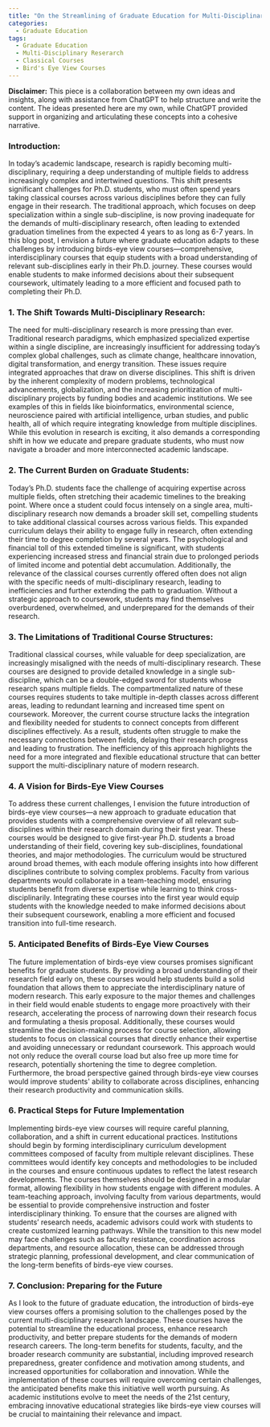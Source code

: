 ```yaml
---
title: "On the Streamlining of Graduate Education for Multi-Disciplinary Research: A New Approach to Complement Classical Courses"
categories:
  - Graduate Education
tags:
  - Graduate Education
  - Multi-Disciplinary Reserarch
  - Classical Courses
  - Bird's Eye View Courses
---
```


**Disclaimer:** This piece is a collaboration between my own ideas and insights, along with assistance from ChatGPT to help structure and write the content. The ideas presented here are my own, while ChatGPT provided support in organizing and articulating these concepts into a cohesive narrative. 
 
### **Introduction:** 

In today’s academic landscape, research is rapidly becoming multi-disciplinary, requiring a deep understanding of multiple fields to address increasingly complex and intertwined questions. This shift presents significant challenges for Ph.D. students, who must often spend years taking classical courses across various disciplines before they can fully engage in their research. The traditional approach, which focuses on deep specialization within a single sub-discipline, is now proving inadequate for the demands of multi-disciplinary research, often leading to extended graduation timelines from the expected 4 years to as long as 6-7 years. In this blog post, I envision a future where graduate education adapts to these challenges by introducing birds-eye view courses—comprehensive, interdisciplinary courses that equip students with a broad understanding of relevant sub-disciplines early in their Ph.D. journey. These courses would enable students to make informed decisions about their subsequent coursework, ultimately leading to a more efficient and focused path to completing their Ph.D. 

### **1. The Shift Towards Multi-Disciplinary Research:** 

The need for multi-disciplinary research is more pressing than ever. Traditional research paradigms, which emphasized specialized expertise within a single discipline, are increasingly insufficient for addressing today’s complex global challenges, such as climate change, healthcare innovation, digital transformation, and energy transition. These issues require integrated approaches that draw on diverse disciplines. This shift is driven by the inherent complexity of modern problems, technological advancements, globalization, and the increasing prioritization of multi-disciplinary projects by funding bodies and academic institutions. We see examples of this in fields like bioinformatics, environmental science, neuroscience paired with artificial intelligence, urban studies, and public health, all of which require integrating knowledge from multiple disciplines. While this evolution in research is exciting, it also demands a corresponding shift in how we educate and prepare graduate students, who must now navigate a broader and more interconnected academic landscape. 

### **2. The Current Burden on Graduate Students:** 

Today’s Ph.D. students face the challenge of acquiring expertise across multiple fields, often stretching their academic timelines to the breaking point. Where once a student could focus intensely on a single area, multi-disciplinary research now demands a broader skill set, compelling students to take additional classical courses across various fields. This expanded curriculum delays their ability to engage fully in research, often extending their time to degree completion by several years. The psychological and financial toll of this extended timeline is significant, with students experiencing increased stress and financial strain due to prolonged periods of limited income and potential debt accumulation. Additionally, the relevance of the classical courses currently offered often does not align with the specific needs of multi-disciplinary research, leading to inefficiencies and further extending the path to graduation. Without a strategic approach to coursework, students may find themselves overburdened, overwhelmed, and underprepared for the demands of their research. 

### **3. The Limitations of Traditional Course Structures:** 

Traditional classical courses, while valuable for deep specialization, are increasingly misaligned with the needs of multi-disciplinary research. These courses are designed to provide detailed knowledge in a single sub-discipline, which can be a double-edged sword for students whose research spans multiple fields. The compartmentalized nature of these courses requires students to take multiple in-depth classes across different areas, leading to redundant learning and increased time spent on coursework. Moreover, the current course structure lacks the integration and flexibility needed for students to connect concepts from different disciplines effectively. As a result, students often struggle to make the necessary connections between fields, delaying their research progress and leading to frustration. The inefficiency of this approach highlights the need for a more integrated and flexible educational structure that can better support the multi-disciplinary nature of modern research. 

### **4. A Vision for Birds-Eye View Courses** 

To address these current challenges, I envision the future introduction of birds-eye view courses—a new approach to graduate education that provides students with a comprehensive overview of all relevant sub-disciplines within their research domain during their first year. These courses would be designed to give first-year Ph.D. students a broad understanding of their field, covering key sub-disciplines, foundational theories, and major methodologies. The curriculum would be structured around broad themes, with each module offering insights into how different disciplines contribute to solving complex problems. Faculty from various departments would collaborate in a team-teaching model, ensuring students benefit from diverse expertise while learning to think cross-disciplinarily. Integrating these courses into the first year would equip students with the knowledge needed to make informed decisions about their subsequent coursework, enabling a more efficient and focused transition into full-time research. 

### **5. Anticipated Benefits of Birds-Eye View Courses** 

The future implementation of birds-eye view courses promises significant benefits for graduate students. By providing a broad understanding of their research field early on, these courses would help students build a solid foundation that allows them to appreciate the interdisciplinary nature of modern research. This early exposure to the major themes and challenges in their field would enable students to engage more proactively with their research, accelerating the process of narrowing down their research focus and formulating a thesis proposal. Additionally, these courses would streamline the decision-making process for course selection, allowing students to focus on classical courses that directly enhance their expertise and avoiding unnecessary or redundant coursework. This approach would not only reduce the overall course load but also free up more time for research, potentially shortening the time to degree completion. Furthermore, the broad perspective gained through birds-eye view courses would improve students' ability to collaborate across disciplines, enhancing their research productivity and communication skills. 

### **6. Practical Steps for Future Implementation** 

Implementing birds-eye view courses will require careful planning, collaboration, and a shift in current educational practices. Institutions should begin by forming interdisciplinary curriculum development committees composed of faculty from multiple relevant disciplines. These committees would identify key concepts and methodologies to be included in the courses and ensure continuous updates to reflect the latest research developments. The courses themselves should be designed in a modular format, allowing flexibility in how students engage with different modules. A team-teaching approach, involving faculty from various departments, would be essential to provide comprehensive instruction and foster interdisciplinary thinking. To ensure that the courses are aligned with students’ research needs, academic advisors could work with students to create customized learning pathways. While the transition to this new model may face challenges such as faculty resistance, coordination across departments, and resource allocation, these can be addressed through strategic planning, professional development, and clear communication of the long-term benefits of birds-eye view courses. 

### **7. Conclusion: Preparing for the Future** 

As I look to the future of graduate education, the introduction of birds-eye view courses offers a promising solution to the challenges posed by the current multi-disciplinary research landscape. These courses have the potential to streamline the educational process, enhance research productivity, and better prepare students for the demands of modern research careers. The long-term benefits for students, faculty, and the broader research community are substantial, including improved research preparedness, greater confidence and motivation among students, and increased opportunities for collaboration and innovation. While the implementation of these courses will require overcoming certain challenges, the anticipated benefits make this initiative well worth pursuing. As academic institutions evolve to meet the needs of the 21st century, embracing innovative educational strategies like birds-eye view courses will be crucial to maintaining their relevance and impact. 
